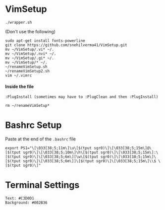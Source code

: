 # VimSetup
```
./wrapper.sh
```
(Don't use the following)
```
sudo apt-get install fonts-powerline
git clone https://github.com/snehilverma41/VimSetup.git
mv ~/VimSetup/.vi* ~/.
mv ~/VimSetup/.nvi* ~/.
mv ~/VimSetup/.gi* ~/.
mv ~/VimSetup/* ~/.
~/renameVimSetup.sh
~/renameVimSetup2.sh
vim ~/.vimrc
```
#### Inside the file
```
:PlugInstall (sometimes may have to :PlugClean and then :PlugInstall)
```

```
rm ~/renameVimSetup*
```

# Bashrc Setup

Paste at the end of the ```.bashrc``` file

```
export PS1="\[\033[38;5;11m\]\u\[$(tput sgr0)\]\[\033[38;5;15m\]@\[$(tput sgr0)\]\[\033[38;5;10m\]\h\[$(tput sgr0)\]\[\033[38;5;15m\]:\[$(tput sgr0)\]\[\033[38;5;6m\][\w\[$(tput sgr0)\]\[\033[38;5;15m\]\[$(tput sgr0)\]\[\033[38;5;6m\]]\[$(tput sgr0)\]\[\033[38;5;15m\]\\$ \[$(tput sgr0)\]"
```

# Terminal Settings

```
Text: #C3D0D1
Background: #002B36
```
